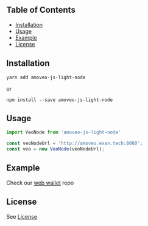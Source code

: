 ## Table of Contents

- [Installation](#installation)
- [Usage](#usage)
- [Example](#example)
- [License](#licence)

## Installation

```
yarn add amoveo-js-light-node
```

or

```
npm install --save amoveo-js-light-node
```

## Usage

```jsx
import VeoNode from 'amoveo-js-light-node'

const veoNodeUrl = 'http://amoveo.exan.tech:8080';
const veo = new VeoNode(veoNodeUrl);
```

## Example

Check our [web wallet](https://github.com/amoveo-project/js-web-wallet/) repo

## License

See [License](./LICENSE)
